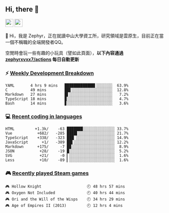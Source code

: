 <!--
**zephyrxvxx7/zephyrxvxx7** is a ✨ _special_ ✨ repository because its `README.md` (this file) appears on your GitHub profile.

Here are some ideas to get you started:

- 🔭 I’m currently working on ...
- 🌱 I’m currently learning ...
- 👯 I’m looking to collaborate on ...
- 🤔 I’m looking for help with ...
- 💬 Ask me about ...
- 📫 How to reach me: ...
- 😄 Pronouns: ...
- ⚡ Fun fact: ...
-->

## Hi, there 👋

<a href="https://www.instagram.com/zephyrxvxx7/"><img src="https://img.shields.io/badge/instagram-3f729b?&style=for-the-badge&logo=instagram&logoColor=white" height=25></a>
<a href="https://zephyrxvxx7.ninja/"><img src="https://img.shields.io/badge/blog-gray?&style=for-the-badge&logo=hexo&logoColor=white" height=25></a>

👋 Hi，我是 Zephyr，正在就讀中山大學資工所，研究領域是雲原生，目前正在當一個不稱職的全端開發者QQ。

空閒時會玩一些有趣的小玩具（譬如此頁面），**以下內容通過 [zephyrxvxx7/actions](https://github.com/zephyrxvxx7/zephyrxvxx7/actions) 每日自動更新**

### ⚡ [Weekly Development Breakdown](https://gist.github.com/zephyrxvxx7/ee1787313f0772b51494d051b5edde7f)

<!-- code_time start -->

```text
YAML       4 hrs 9 mins   █████████████▍░░░░░░░  63.9%
C          49 mins        ██▋░░░░░░░░░░░░░░░░░░  12.8%
Markdown   27 mins        █▌░░░░░░░░░░░░░░░░░░░   7.2%
TypeScript 18 mins        ▉░░░░░░░░░░░░░░░░░░░░   4.7%
Bash       14 mins        ▊░░░░░░░░░░░░░░░░░░░░   3.6%
```

<!-- code_time end -->

### 💻 [Recent coding in languages](https://gist.github.com/zephyrxvxx7/08c5ff0fead26978490fef5d749f43ea)

<!-- code_diff start -->

```text
HTML         +1.3k/    -63 ███████░░░░░░░░░░░░░░ 33.7%
Vue           +682/   -285 ████▌░░░░░░░░░░░░░░░░ 21.7%
TypeScript    +338/   -323 ███▏░░░░░░░░░░░░░░░░░ 14.9%
JavaScript      +1/   -389 ██▌░░░░░░░░░░░░░░░░░░ 12.2%
Markdown      +175/     -7 █▉░░░░░░░░░░░░░░░░░░░  8.9%
JSON           +28/    -19 █░░░░░░░░░░░░░░░░░░░░  5.2%
SVG            +21/     -0 ▎░░░░░░░░░░░░░░░░░░░░  1.6%
Less           +10/    -89 ▎░░░░░░░░░░░░░░░░░░░░  1.6%
```

<!-- code_diff end -->

### 🎮 [Recently played Steam games](https://gist.github.com/zephyrxvxx7/f77b8978877f959b69d84723c43a4a64)

<!-- steam_time start -->

```text
🎮 Hollow Knight                    🕘 48 hrs 57 mins
🎮 Oxygen Not Included              🕘 40 hrs 44 mins
🎮 Ori and the Will of the Wisps    🕘 34 hrs 29 mins
🎮 Age of Empires II (2013)         🕘 12 hrs 4 mins
```

<!-- steam_time end -->
